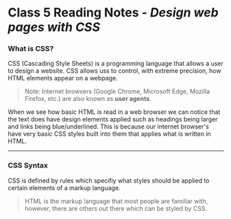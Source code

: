 # Class 5 Reading Notes - *Design web pages with CSS*

### What is CSS? 
CSS (Cascading Style Sheets) is a programming language that allows a user to design a website. CSS allows uss to control, with extreme precision, how HTML elements appear on a webpage. 

> Note: Internet browsers (Google Chrome, Microsoft Edge, Mozilla Firefox, etc.) are also known as **user agents**. 

When we see how basic HTML is read in a web browser we can notice that the text does have design elements applied such as headings being larger and links being blue/underlined. This is because our internet browser's have very basic CSS styles built into them that applies what is written in HTML. 

***

### CSS Syntax
CSS is defined by rules which specifiy what styles should be applied to certain elements of a markup language. 

> HTML is the markup language that most people are familiar with, however, there are others out there which can be styled by CSS. 